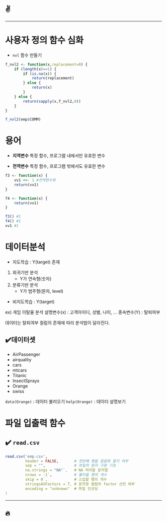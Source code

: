 :v:
---

---
# 사용자 정의 함수 심화
- `nvl` 함수 만들기
```r
f_nvl2 <- function(x,replacement=0) {
    if (length(x)==1) {
        if (is.na(x)) {
            return(replacement)
        } else {
            return(x)
        }
    } else {
        return(sapply(x,f_nvl2,0))
    }
}
```
```r
f_nvl2(emp$COMM)
```


# 용어
- **지역변수**
특정 함수, 프로그램 내에서만 유효한 변수

- **전역변수**
특정 함수, 프로그램 밖에서도 유효한 변수

```r
f3 <- function(x) {
    vv1 <<- 1 #전역변수화
    return(vv1)
}

f4 <- function(x) {
    return(vv1)
}

f3() #1
f4() #1
vv1 #1


```


# 데이터분석
- 지도학습 : Y(target) 존재
1. 회귀기반 분석
    - Y가 연속형(숫자)
2. 분류기반 분석
    - Y가 범주형(문자, level)
- 비지도학습 : Y(target) 

ex) 게임 이탈율 분석
설명변수(x) : 고객아이디, 성별, 나이, ...
종속변수(Y) : 탈퇴여부

데이터는 탈퇴여부 컬럼의 존재에 따라 분석법이 달라진다.

## :heavy_check_mark:데이터셋
- AirPassenger
- airquality
- cars
- mtcars
- Titanic
- InsectSprays
- Orange
- swiss
 
 `data(Orange)` : 데이터 불러오기
 `help(Orange)` : 데이터 설명보기

# 파일 입출력 함수
## :heavy_check_mark: `read.csv`
```r
read.csv('emp.csv',
         header = FALSE,       # 첫번째 행을 컬럼화 할지 여부
         sep = "",             # 파일의 분리 구분 기호
         na.strings = "NA"`,   # NA 처리할 문자열
         nrows = -1`,          # 불러올 행의 개수
         skip = 0`,            # 스킵할 행의 개수
         stringsASFactors = T, # 문자형 컬럼의 factor 선언 여부
         encoding = "unknown"  # 파일 인코딩
)
```


---
:fire:
---